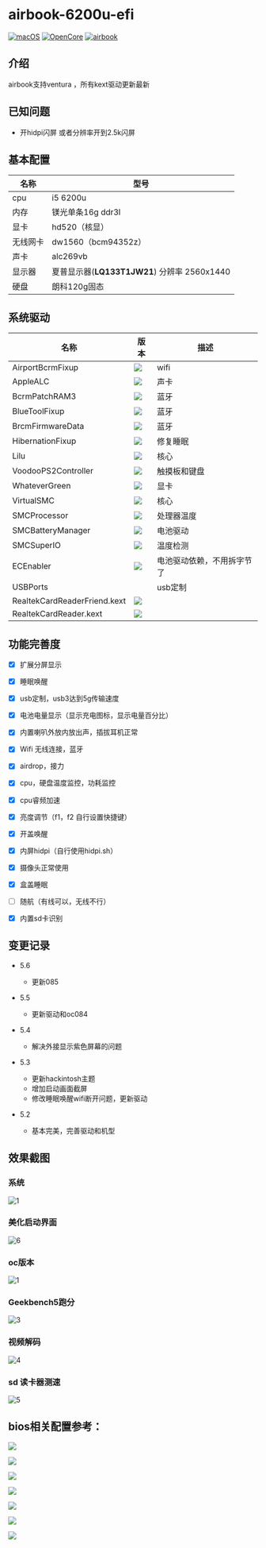 # airbook-6200u-efi

[![macOS](https://img.shields.io/badge/macOS-13.0_beta8-yellow)](https://developer.apple.com/documentation/macos-release-notes) [![OpenCore](https://img.shields.io/badge/OpenCore-0.8.4-blue)](https://github.com/acidanthera/OpenCorePkg) [![airbook](https://img.shields.io/badge/Airbook-6200U-lightgrey)](https://github.com/nabaonan/airbook-6200u-efi)

## 介绍
airbook支持ventura ，所有kext驱动更新最新

## 已知问题

- 开hidpi闪屏  或者分辨率开到2.5k闪屏

## 基本配置

| 名称     | 型号                                         |
| -------- | -------------------------------------------- |
| cpu      | i5 6200u                                     |
| 内存     | 镁光单条16g ddr3l                            |
| 显卡     | hd520（核显）                                |
| 无线网卡 | dw1560（bcm94352z）                          |
| 声卡     | alc269vb                                     |
| 显示器   | 夏普显示器(**LQ133T1JW21**) 分辨率 2560x1440 |
| 硬盘     | 朗科120g固态                                 |

## 系统驱动

| 名称                         | 版本                                                         | 描述                       |
| ---------------------------- | ------------------------------------------------------------ | -------------------------- |
| AirportBcrmFixup             | ![](https://img.shields.io/badge/version-2.1.7-informational) | wifi                       |
| AppleALC                     | ![](https://img.shields.io/badge/version-1.7.5-informational) | 声卡                       |
| BcrmPatchRAM3                | ![](https://img.shields.io/badge/version-2.6.4-informational) | 蓝牙                       |
| BlueToolFixup                | ![](https://img.shields.io/badge/version-2.6.4-informational) | 蓝牙                       |
| BrcmFirmwareData             | ![](https://img.shields.io/badge/version-2.6.4-informational) | 蓝牙                       |
| HibernationFixup             | ![](https://img.shields.io/badge/version-1.4.7-informational) | 修复睡眠                   |
| Lilu                         | ![](https://img.shields.io/badge/version-1.6.3-informational) | 核心                       |
| VoodooPS2Controller          | ![](https://img.shields.io/badge/version-2.2.4-informational) | 触摸板和键盘               |
| WhateverGreen                | ![](https://img.shields.io/badge/version-1.6.2-informational) | 显卡                       |
| VirtualSMC                   | ![](https://img.shields.io/badge/version-1.3.1-informational) | 核心                       |
| SMCProcessor                 | ![](https://img.shields.io/badge/version-1.3.1-informational) | 处理器温度                 |
| SMCBatteryManager            | ![](https://img.shields.io/badge/version-1.3.1-informational) | 电池驱动                   |
| SMCSuperIO                   | ![](https://img.shields.io/badge/version-1.3.1-informational) | 温度检测                   |
| ECEnabler                    | ![](https://img.shields.io/badge/version-1.0.3-informational) | 电池驱动依赖，不用拆字节了 |
| USBPorts                     |                                                              | usb定制                    |
| RealtekCardReaderFriend.kext | ![](https://img.shields.io/badge/version-1.0.3-informational) |                            |
| RealtekCardReader.kext       | ![](https://img.shields.io/badge/version-0.9.6-informational) |                            |

## 功能完善度

- [x] 扩展分屏显示
- [x] 睡眠唤醒
- [x] usb定制，usb3达到5g传输速度
- [x] 电池电量显示（显示充电图标，显示电量百分比）
- [x] 内置喇叭外放内放出声，插拔耳机正常
- [x] Wifi 无线连接，蓝牙
- [x] airdrop，接力
- [x] cpu，硬盘温度监控，功耗监控
- [x] cpu睿频加速
- [x] 亮度调节（f1，f2  自行设置快捷键）
- [x] 开盖唤醒
- [x] 内屏hidpi（自行使用hidpi.sh）
- [x] 摄像头正常使用
- [x] 盒盖睡眠
- [ ] 随航（有线可以，无线不行）
- [x] 内置sd卡识别



## 变更记录

- 5.6
  - 更新085
  
- 5.5
  - 更新驱动和oc084

- 5.4
  - 解决外接显示紫色屏幕的问题

- 5.3
  - 更新hackintosh主题
  - 增加启动画面截屏
  - 修改睡眠唤醒wifi断开问题，更新驱动

- 5.2
  - 基本完美，完善驱动和机型


## 效果截图



### 系统

![1](./assets/1.jpg)

### 美化启动界面

![6](./assets/6.png)

### oc版本

![1](./assets/2.jpg)



### Geekbench5跑分

![3](./assets/3.jpg)



### 视频解码

![4](./assets/4.jpg)

### sd 读卡器测速

![5](./assets/5.png)

## bios相关配置参考：

![](./assets/bios/IMG_0149.jpeg)

![](./assets/bios/IMG_0150.jpeg)

![](./assets/bios/IMG_0151.jpeg)



![](./assets/bios/IMG_0152.jpeg)

![](./assets/bios/IMG_0153.jpeg)

![](./assets/bios/IMG_0154.jpeg)



![](./assets/bios/IMG_0155.jpeg)
